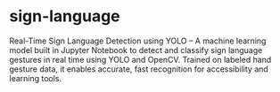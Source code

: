 # sign-language
Real-Time Sign Language Detection using YOLO – A machine learning model built in Jupyter Notebook to detect and classify sign language gestures in real time using YOLO and OpenCV. Trained on labeled hand gesture data, it enables accurate, fast recognition for accessibility and learning tools.
